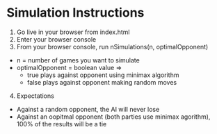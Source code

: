 # Simulation Instructions
1. Go live in your browser from index.html
2. Enter your browser console
3. From your browser console, run nSimulations(n, optimalOpponent)
  * n = number of games you want to simulate
  * optimalOpponent = boolean value =>
    * true plays against opponent using minimax algorithm
    * false plays against opponent making random moves
4. Expectations
  * Against a random opponent, the AI will never lose
  * Against an oopitmal opponent (both parties use minimax agorithm), 100% of the results will be a tie
